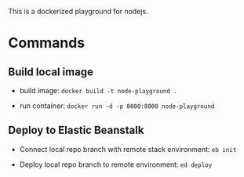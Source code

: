 This is a dockerized playground for nodejs.

# Commands


## Build local image

- build image: `docker build -t node-playground .`

- run container: `docker run -d -p 8000:8000 node-playground`

## Deploy to Elastic Beanstalk

- Connect local repo branch with remote stack environment: `eb init`

- Deploy local repo branch to remote environment: `ed deploy`
